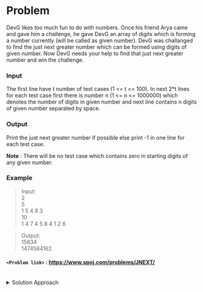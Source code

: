 # Problem
DevG likes too much fun to do with numbers. Once his friend Arya came and gave him a challenge, he gave DevG an array of digits which is forming a number currently (will be called as given number). DevG was challanged to find the just next greater number which can be formed using digits of given number. Now DevG needs your help to find that just next greater number and win the challenge.

### Input
The first line have t number of test cases (1 <= t <= 100). In next 2*t lines for each test case first there is number n (1 <= n <= 1000000) which denotes the number of digits in given number and next line contains n digits of given number separated by space.

### Output
Print the just next greater number if possible else print -1 in one line for each test case.

**Note** : There will be no test case which contains zero in starting digits of any given number.

### Example
>Input:<br/>
2<br/>
5<br/>
1 5 4 8 3<br/>
10<br/>
1 4 7 4 5 8 4 1 2 6<br/>

>Output:<br/>
15834<br/>
1474584162<br/>

#### `<Problem link>` : <https://www.spoj.com/problems/JNEXT/>
<br/>
<details>
  <summary>Solution Approach</summary>
  
  ######
  
  There is a not so intuitive algorithm based on observations to solve this problem
  
  Following are the steps of the algorithm:
  1. Traverse the given number from rightmost digit, keep traversing till you find a digit which is smaller than the previously traversed digit. For example, if the input number is “534976”, we stop at **4** because 4 is smaller than next digit 9. If we do not find such a digit, then output is -1.
  2. Now search the right side of above found digit ‘d’ for the smallest digit greater than ‘d’. For “53**4**976″, the right side of 4 contains “976”. The smallest digit greater than 4 is **6**.
  3. Swap the above found two digits, we get 53**6**97**4** in above example.
  4. Now sort all digits from position next to ‘d’ to the end of number. The number that we get after sorting is the output. For above example, we sort digits in bold 536**974**. We get “536**479**” which is the just next greater number. 
  
  If you Know an optimal method using stacks and queues, comment down below.
  
  ### References
  
  >https://www.geeksforgeeks.org/find-next-greater-number-set-digits/<br/>
  
</details>
